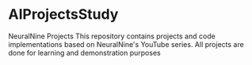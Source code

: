 # AIProjectsStudy
NeuralNine Projects This repository contains projects and code implementations based on NeuralNine's YouTube series. All projects are done for learning and demonstration purposes
